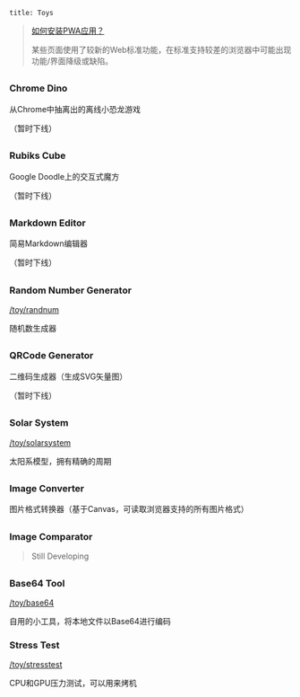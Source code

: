 ```
title: Toys
```

> [如何安装PWA应用？](https://developer.mozilla.org/docs/Web/Progressive_web_apps/Add_to_home_screen)
>
> 某些页面使用了较新的Web标准功能，在标准支持较差的浏览器中可能出现功能/界面降级或缺陷。

<h2></h2>

### Chrome Dino

<!-- [/toy/dino](/toy/dino) -->

从Chrome中抽离出的离线小恐龙游戏

（暂时下线）

<h2></h2>

### Rubiks Cube

<!-- [/toy/rubikscube](/toy/rubikscube) -->

Google Doodle上的交互式魔方

（暂时下线）

<h2></h2>

### Markdown Editor

<!-- [/toy/mdeditor](/toy/mdeditor) -->

简易Markdown编辑器

（暂时下线）

<h2></h2>

### Random Number Generator

[/toy/randnum](/toy/randnum)

随机数生成器

<h2></h2>

### QRCode Generator

<!-- [/toy/qrcode](/toy/qrcode) -->

二维码生成器（生成SVG矢量图）

（暂时下线）

<h2></h2>

### Solar System

[/toy/solarsystem](/toy/solarsystem)

太阳系模型，拥有精确的周期

<h2></h2>

### Image Converter

<!-- [/toy/imgconverter](/toy/imgconverter) -->

图片格式转换器（基于Canvas，可读取浏览器支持的所有图片格式）

<h2></h2>

### Image Comparator

> Still Developing

<!-- [/toy/imgcomparator](/toy/imgcomparator) -->

<h2></h2>

### Base64 Tool

[/toy/base64](/toy/base64)

自用的小工具，将本地文件以Base64进行编码

### Stress Test

[/toy/stresstest](/toy/stresstest)

CPU和GPU压力测试，可以用来烤机
